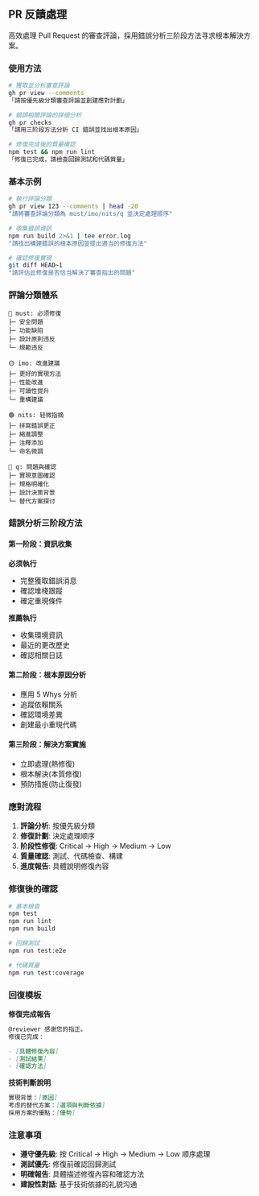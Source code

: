 ## PR 反饋處理

高效處理 Pull Request 的審查評論，採用錯誤分析三阶段方法寻求根本解決方案。

### 使用方法

```bash
# 獲取並分析審查評論
gh pr view --comments
「請按優先級分類審查評論並創建應對計劃」

# 錯誤相關評論的詳细分析
gh pr checks
「請用三阶段方法分析 CI 錯誤並找出根本原因」

# 修復完成後的質量確認
npm test && npm run lint
「修復已完成，請檢查回歸測試和代碼質量」
```

### 基本示例

```bash
# 執行評論分類
gh pr view 123 --comments | head -20
"請將審查評論分類為 must/imo/nits/q 並決定處理顺序"

# 收集錯誤資訊
npm run build 2>&1 | tee error.log
"請找出構建錯誤的根本原因並提出適当的修復方法"

# 確認修復實現
git diff HEAD~1
"請評估此修復是否恰当解決了審查指出的問題"
```

### 評論分類體系

```
🔴 must: 必须修復
├─ 安全問題
├─ 功能缺陷
├─ 設計原則违反
└─ 規範违反

🟡 imo: 改進建議
├─ 更好的實現方法
├─ 性能改進
├─ 可讀性提升
└─ 重構建議

🟢 nits: 轻微指摘
├─ 拼寫錯誤更正
├─ 縮進調整
├─ 注釋添加
└─ 命名微調

🔵 q: 問題與確認
├─ 實現意圖確認
├─ 規格明確化
├─ 設計決策背景
└─ 替代方案探讨
```

### 錯誤分析三阶段方法

#### 第一阶段：資訊收集

**必须執行**

- 完整獲取錯誤消息
- 確認堆棧跟蹤
- 確定重現條件

**推薦執行**

- 收集環境資訊
- 最近的更改歷史
- 確認相關日誌

#### 第二阶段：根本原因分析

- 應用 5 Whys 分析
- 追蹤依賴關系
- 確認環境差異
- 創建最小重現代碼

#### 第三阶段：解決方案實施

- 立即處理(熱修復)
- 根本解決(本質修復)
- 預防措施(防止復發)

### 應對流程

1. **評論分析**: 按優先級分類
2. **修復計劃**: 決定處理顺序
3. **阶段性修復**: Critical → High → Medium → Low
4. **質量確認**: 測試、代碼檢查、構建
5. **進度報告**: 具體說明修復內容

### 修復後的確認

```bash
# 基本檢查
npm test
npm run lint
npm run build

# 回歸測試
npm run test:e2e

# 代碼質量
npm run test:coverage
```

### 回復模板

**修復完成報告**

```markdown
@reviewer 感谢您的指正。
修復已完成：

- [具體修復內容]
- [測試結果]
- [確認方法]
```

**技術判斷說明**

```markdown
實現背景：[原因]
考虑的替代方案：[選項與判斷依據]
採用方案的優點：[優勢]
```

### 注意事項

- **遵守優先級**: 按 Critical → High → Medium → Low 顺序處理
- **測試優先**: 修復前確認回歸測試
- **明確報告**: 具體描述修復內容和確認方法
- **建設性對話**: 基于技術依據的礼貌沟通
